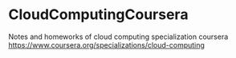 # CloudComputingCoursera

Notes and homeworks of cloud computing specialization coursera
https://www.coursera.org/specializations/cloud-computing
